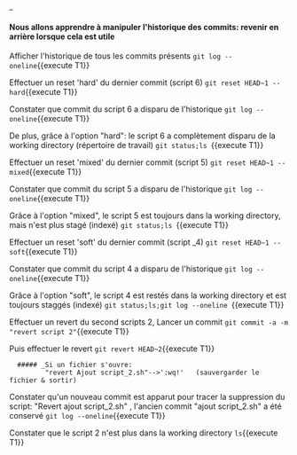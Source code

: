 
_  
#### Nous allons apprendre à manipuler l'historique  des commits: revenir en arrière lorsque cela est utile

   
 Afficher l'historique de tous les commits présents
 `git log --oneline`{{execute T1}}
 
 Effectuer un reset 'hard' du dernier commit (script 6) 
 `git reset HEAD~1 --hard`{{execute T1}}
 
 Constater que commit du script 6 a disparu de l'historique
 `git log --oneline`{{execute T1}}
 
 De plus, grâce à l'option "hard": le script 6 a complètement disparu de la working directory (répertoire de travail)
 `git status;ls `{{execute T1}}
  
  
  Effectuer un reset 'mixed' du dernier commit (script 5) 
 `git reset HEAD~1 --mixed`{{execute T1}}
  
  Constater que commit du script 5 a disparu de l'historique
  `git log --oneline`{{execute T1}}
  
  Grâce à l'option "mixed", le script 5 est toujours dans la working directory, mais n'est plus stagé (indexé) 
  `git status;ls `{{execute T1}}
  
  
  Effectuer un reset 'soft' du dernier commit (script _4) 
 `git reset HEAD~1 --soft`{{execute T1}}
 
  Constater que commit du script 4 a disparu de l'historique
  `git log --oneline`{{execute T1}}
  
  Grâce à l'option "soft", le script 4 est restés dans la working directory et est toujours staggés (indexé) 
  `git status;ls;git log --oneline `{{execute T1}}
  
  
  Effectuer un revert du second scripts 2, 
  Lancer un commit
  `git commit -a -m "revert script 2"`{{execute T1}}
   
   Puis effectuer le revert
   `git revert HEAD~2`{{execute T1}}
  
      ##### _Si un fichier s'ouvre:  
             "revert Ajout script_2.sh"-->':wq!'   (sauvergarder le fichier & sortir) 

  Constater qu'un nouveau commit est apparut pour tracer la suppression du script: "Revert ajout script_2.sh" , l'ancien commit "ajout script_2.sh"  a été conservé
   `git log --oneline`{{execute T1}}
  
  Constater que le script 2 n'est plus dans la working directory 
  `ls`{{execute T1}}
